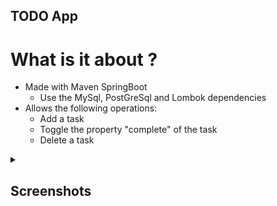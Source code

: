 ## TODO App 
# What is it about ?
- Made with Maven SpringBoot
  - Use the MySql, PostGreSql and Lombok dependencies 
- Allows the following operations:
  - Add a task
  - Toggle the property "complete" of the task
  - Delete a task


<details> 

<summary><h2>Screenshots</h2></summary>

![img.png](resources_github/img.png)


![img.png](resources_github/img2.png)

</details>